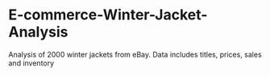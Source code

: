 # E-commerce-Winter-Jacket-Analysis
Analysis of 2000 winter jackets from eBay. Data includes titles, prices, sales and inventory
